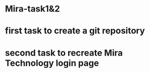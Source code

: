 # Mira-task1&2 

# first task to create a git repository 
# second task to recreate Mira Technology login page
 